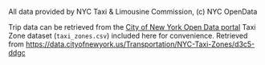 All data provided by NYC Taxi & Limousine Commission, (c) NYC OpenData

Trip data can be retrieved from the [City of New York Open Data portal](https://data.cityofnewyork.us/browse?Dataset-Information_Agency=Taxi+and+Limousine+Commission+%28TLC%29&)
Taxi Zone dataset (`taxi_zones.csv`) included here for convenience. Retrieved from 
https://data.cityofnewyork.us/Transportation/NYC-Taxi-Zones/d3c5-ddgc